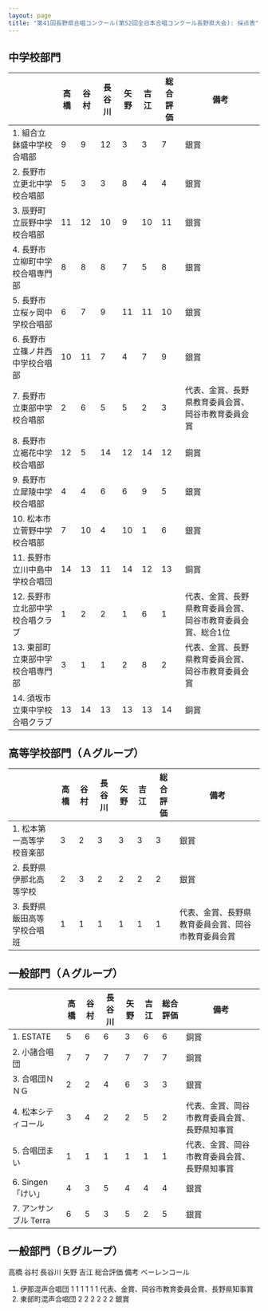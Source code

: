 ```yaml
---
layout: page
title: "第41回長野県合唱コンクール(第52回全日本合唱コンクール長野県大会): 採点表"
---
```

中学校部門
----------

|                                  | 高橋 | 谷村 | 長谷川 | 矢野 | 吉江 | 総合評価 | 備考                                                        |
|----------------------------------|------|------|--------|------|------|----------|-------------------------------------------------------------|
| 1. 組合立鉢盛中学校合唱部        | 9    | 9    | 12     | 3    | 3    | 7        | 銀賞                                                        |
| 2. 長野市立更北中学校合唱部      | 5    | 3    | 3      | 8    | 4    | 4        | 銀賞                                                        |
| 3. 辰野町立辰野中学校合唱部      | 11   | 12   | 10     | 9    | 10   | 11       | 銀賞                                                        |
| 4. 長野市立柳町中学校合唱専門部  | 8    | 8    | 8      | 7    | 5    | 8        | 銀賞                                                        |
| 5. 長野市立桜ヶ岡中学校合唱部    | 6    | 7    | 9      | 11   | 11   | 10       | 銀賞                                                        |
| 6. 長野市立篠ノ井西中学校合唱部  | 10   | 11   | 7      | 4    | 7    | 9        | 銀賞                                                        |
| 7. 長野市立東部中学校合唱部      | 2    | 6    | 5      | 5    | 2    | 3        | 代表、金賞、長野県教育委員会賞、岡谷市教育委員会賞          |
| 8. 長野市立裾花中学校合唱部      | 12   | 5    | 14     | 12   | 14   | 12       | 銅賞                                                        |
| 9. 長野市立犀陵中学校合唱部      | 4    | 4    | 6      | 6    | 9    | 5        | 銀賞                                                        |
| 10. 松本市立菅野中学校合唱部     | 7    | 10   | 4      | 10   | 1    | 6        | 銀賞                                                        |
| 11. 長野市立川中島中学校合唱団   | 14   | 13   | 11     | 14   | 12   | 13       | 銅賞                                                        |
| 12. 長野市立北部中学校合唱クラブ | 1    | 2    | 2      | 1    | 6    | 1        | 代表、金賞、長野県教育委員会賞、岡谷市教育委員会賞、総合1位 |
| 13. 東部町立東部中学校合唱専門部 | 3    | 1    | 1      | 2    | 8    | 2        | 代表、金賞、長野県教育委員会賞、岡谷市教育委員会賞          |
| 14. 須坂市立東中学校合唱クラブ   | 13   | 14   | 13     | 13   | 13   | 14       | 銅賞                                                        |

高等学校部門（Ａグループ）
--------------------------

|                             | 高橋 | 谷村 | 長谷川 | 矢野 | 吉江 | 総合評価 | 備考                                               |
|-----------------------------|------|------|--------|------|------|----------|----------------------------------------------------|
| 1. 松本第一高等学校音楽部   | 3    | 2    | 3      | 3    | 3    | 3        | 銀賞                                               |
| 2. 長野県伊那北高等学校     | 2    | 3    | 2      | 2    | 2    | 2        | 銀賞                                               |
| 3. 長野県飯田高等学校合唱班 | 1    | 1    | 1      | 1    | 1    | 1        | 代表、金賞、長野県教育委員会賞、岡谷市教育委員会賞 |

一般部門（Ａグループ）
----------------------

|                       | 高橋 | 谷村 | 長谷川 | 矢野 | 吉江 | 総合評価 | 備考                                         |
|-----------------------|------|------|--------|------|------|----------|----------------------------------------------|
| 1. ESTATE             | 5    | 6    | 6      | 3    | 6    | 6        | 銅賞                                         |
| 2. 小諸合唱団         | 7    | 7    | 7      | 7    | 7    | 7        | 銅賞                                         |
| 3. 合唱団ＮＮＧ       | 2    | 2    | 4      | 6    | 3    | 3        | 銀賞                                         |
| 4. 松本シティコール   | 3    | 4    | 2      | 2    | 5    | 2        | 代表、金賞、岡谷市教育委員会賞、長野県知事賞 |
| 5. 合唱団まい         | 1    | 1    | 1      | 1    | 1    | 1        | 代表、金賞、岡谷市教育委員会賞、長野県知事賞 |
| 6. Singen「けい」     | 4    | 3    | 5      | 4    | 4    | 4        | 銀賞                                         |
| 7. アンサンブル Terra | 6    | 5    | 3      | 5    | 2    | 5        | 銀賞                                         |

一般部門（Ｂグループ）
----------------------

高橋
谷村
長谷川
矢野
吉江
総合評価
備考
ベーレンコール
1. 伊那混声合唱団
1
1
1
1
1
1
代表、金賞、岡谷市教育委員会賞、長野県知事賞
2. 東部町混声合唱団
2
2
2
2
2
2
銀賞
